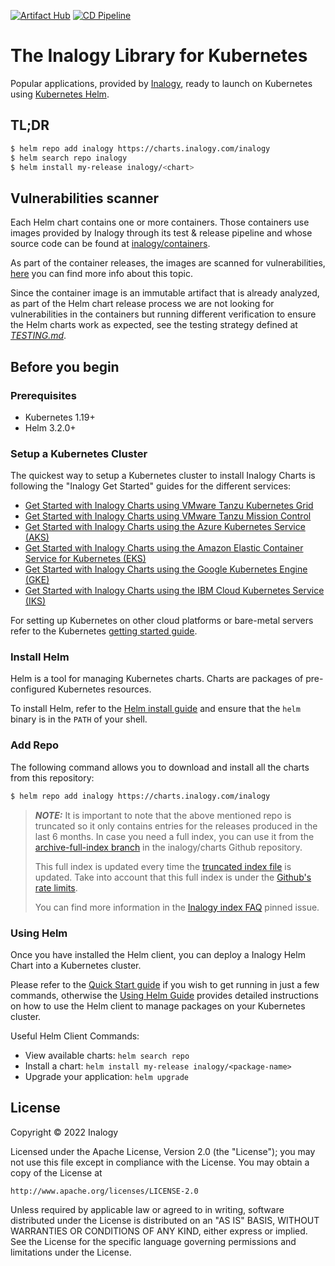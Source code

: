 [![Artifact Hub](https://img.shields.io/endpoint?url=https://artifacthub.io/badge/repository/inalogy)](https://artifacthub.io/packages/search?repo=inalogy)
[![CD Pipeline](https://github.com/inalogy/charts/actions/workflows/cd-pipeline.yml/badge.svg)](https://github.com/inalogy/charts/actions/workflows/cd-pipeline.yml)

# The Inalogy Library for Kubernetes

Popular applications, provided by [Inalogy](https://inalogy.com), ready to launch on Kubernetes using [Kubernetes Helm](https://github.com/helm/helm).

## TL;DR

```bash
$ helm repo add inalogy https://charts.inalogy.com/inalogy
$ helm search repo inalogy
$ helm install my-release inalogy/<chart>
```

## Vulnerabilities scanner

Each Helm chart contains one or more containers. Those containers use images provided by Inalogy through its test & release pipeline and whose source code can be found at [inalogy/containers](https://github.com/inalogy/containers).

As part of the container releases, the images are scanned for vulnerabilities, [here](https://github.com/inalogy/containers#vulnerability-scan-in-inalogy-container-images) you can find more info about this topic.

Since the container image is an immutable artifact that is already analyzed, as part of the Helm chart release process we are not looking for vulnerabilities in the containers but running different verification to ensure the Helm charts work as expected, see the testing strategy defined at [_TESTING.md_](https://github.com/inalogy/charts/blob/main/TESTING.md).

## Before you begin

### Prerequisites

- Kubernetes 1.19+
- Helm 3.2.0+

### Setup a Kubernetes Cluster

The quickest way to setup a Kubernetes cluster to install Inalogy Charts is following the "Inalogy Get Started" guides for the different services:

- [Get Started with Inalogy Charts using VMware Tanzu Kubernetes Grid](https://docs.inalogy.com/kubernetes/get-started-tkg/)
- [Get Started with Inalogy Charts using VMware Tanzu Mission Control](https://docs.inalogy.com/tutorials/tanzu-mission-control-get-started/)
- [Get Started with Inalogy Charts using the Azure Kubernetes Service (AKS)](https://docs.inalogy.com/kubernetes/get-started-aks/)
- [Get Started with Inalogy Charts using the Amazon Elastic Container Service for Kubernetes (EKS)](https://docs.inalogy.com/kubernetes/get-started-eks/)
- [Get Started with Inalogy Charts using the Google Kubernetes Engine (GKE)](https://docs.inalogy.com/kubernetes/get-started-gke/)
- [Get Started with Inalogy Charts using the IBM Cloud Kubernetes Service (IKS)](https://docs.inalogy.com/kubernetes/get-started-charts-iks/)

For setting up Kubernetes on other cloud platforms or bare-metal servers refer to the Kubernetes [getting started guide](https://kubernetes.io/docs/getting-started-guides/).

### Install Helm

Helm is a tool for managing Kubernetes charts. Charts are packages of pre-configured Kubernetes resources.

To install Helm, refer to the [Helm install guide](https://github.com/helm/helm#install) and ensure that the `helm` binary is in the `PATH` of your shell.

### Add Repo

The following command allows you to download and install all the charts from this repository:

```bash
$ helm repo add inalogy https://charts.inalogy.com/inalogy
```

> **_NOTE:_** It is important to note that the above mentioned repo is truncated so it only contains entries for the releases produced in the last 6 months. In case you need a full index, you can use it from the [archive-full-index branch](https://raw.githubusercontent.com/inalogy/charts/archive-full-index/inalogy/index.yaml) in the inalogy/charts Github repository.
>
> This full index is updated every time the [truncated index file](https://raw.githubusercontent.com/inalogy/charts/index/inalogy/index.yaml) is updated. Take into account that this full index is under the [Github's rate limits](https://docs.github.com/en/developers/apps/building-github-apps/rate-limits-for-github-apps).
>
> You can find more information in the [Inalogy index FAQ](https://github.com/inalogy/charts/issues/10833) pinned issue.

### Using Helm

Once you have installed the Helm client, you can deploy a Inalogy Helm Chart into a Kubernetes cluster.

Please refer to the [Quick Start guide](https://helm.sh/docs/intro/quickstart/) if you wish to get running in just a few commands, otherwise the [Using Helm Guide](https://helm.sh/docs/intro/using_helm/) provides detailed instructions on how to use the Helm client to manage packages on your Kubernetes cluster.

Useful Helm Client Commands:
* View available charts: `helm search repo`
* Install a chart: `helm install my-release inalogy/<package-name>`
* Upgrade your application: `helm upgrade`

## License

Copyright &copy; 2022 Inalogy

Licensed under the Apache License, Version 2.0 (the "License");
you may not use this file except in compliance with the License.
You may obtain a copy of the License at

    http://www.apache.org/licenses/LICENSE-2.0

Unless required by applicable law or agreed to in writing, software
distributed under the License is distributed on an "AS IS" BASIS,
WITHOUT WARRANTIES OR CONDITIONS OF ANY KIND, either express or implied.
See the License for the specific language governing permissions and
limitations under the License.
